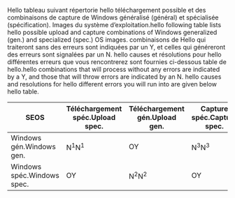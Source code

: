 <span data-ttu-id="8821d-101">Hello tableau suivant répertorie hello téléchargement possible et des combinaisons de capture de Windows généralisé (général) et spécialisée (spécification). Images du système d’exploitation.</span><span class="sxs-lookup"><span data-stu-id="8821d-101">hello following table lists hello possible upload and capture combinations of Windows generalized (gen.) and specialized (spec.) OS images.</span></span> <span data-ttu-id="8821d-102">combinaisons de Hello qui traiteront sans des erreurs sont indiquées par un Y, et celles qui généreront des erreurs sont signalées par un N. hello causes et résolutions pour hello différentes erreurs que vous rencontrerez sont fournies ci-dessous table de hello.</span><span class="sxs-lookup"><span data-stu-id="8821d-102">hello combinations that will process without any errors are indicated by a Y, and those that will throw errors are indicated by an N. hello causes and resolutions for hello different errors you will run into are given below hello table.</span></span>

| <span data-ttu-id="8821d-103">SE</span><span class="sxs-lookup"><span data-stu-id="8821d-103">OS</span></span> | <span data-ttu-id="8821d-104">Téléchargement spéc.</span><span class="sxs-lookup"><span data-stu-id="8821d-104">Upload spec.</span></span> | <span data-ttu-id="8821d-105">Téléchargement gén.</span><span class="sxs-lookup"><span data-stu-id="8821d-105">Upload gen.</span></span> | <span data-ttu-id="8821d-106">Capture spéc.</span><span class="sxs-lookup"><span data-stu-id="8821d-106">Capture spec.</span></span> | <span data-ttu-id="8821d-107">Capture gén.</span><span class="sxs-lookup"><span data-stu-id="8821d-107">Capture gen.</span></span> |
| --- | --- | --- | --- | --- |
| <span data-ttu-id="8821d-108">Windows gén.</span><span class="sxs-lookup"><span data-stu-id="8821d-108">Windows gen.</span></span> |<span data-ttu-id="8821d-109">N<sup>1</sup></span><span class="sxs-lookup"><span data-stu-id="8821d-109">N<sup>1</sup></span></span> |<span data-ttu-id="8821d-110">O</span><span class="sxs-lookup"><span data-stu-id="8821d-110">Y</span></span> |<span data-ttu-id="8821d-111">N<sup>3</sup></span><span class="sxs-lookup"><span data-stu-id="8821d-111">N<sup>3</sup></span></span> |<span data-ttu-id="8821d-112">O</span><span class="sxs-lookup"><span data-stu-id="8821d-112">Y</span></span> |
| <span data-ttu-id="8821d-113">Windows spéc.</span><span class="sxs-lookup"><span data-stu-id="8821d-113">Windows spec.</span></span> |<span data-ttu-id="8821d-114">O</span><span class="sxs-lookup"><span data-stu-id="8821d-114">Y</span></span> |<span data-ttu-id="8821d-115">N<sup>2</sup></span><span class="sxs-lookup"><span data-stu-id="8821d-115">N<sup>2</sup></span></span> |<span data-ttu-id="8821d-116">O</span><span class="sxs-lookup"><span data-stu-id="8821d-116">Y</span></span> |<span data-ttu-id="8821d-117">N<sup>4</sup></span><span class="sxs-lookup"><span data-stu-id="8821d-117">N<sup>4</sup></span></span> |

